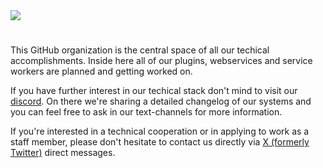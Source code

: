 <img src="https://i.imgur.com/OG1hTgn.png">

#

This GitHub organization is the central space of all our techical accomplishments. Inside here all of our plugins, webservices and service workers are planned and getting worked on.

If you have further interest in our techical stack don't mind to visit our [discord](https://discord.gg/d5vKBV8KYA). On there we're sharing a detailed changelog of our systems and you can feel free to ask in our text-channels for more information.

If you're interested in a technical cooperation or in applying to work as a staff member, please don't hesitate to contact us directly via [X (formerly Twitter)](https://x.com/afkgamesnet) direct messages.

